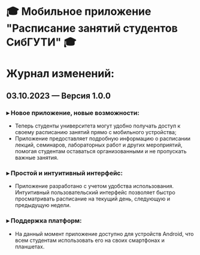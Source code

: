 # 🎓 Мобильное приложение "Расписание занятий студентов СибГУТИ" 🎓

# Журнал изменений:

## 03.10.2023 — Версия 1.0.0

### ▸ Новое приложение, новые возможности:

* Теперь студенты университета могут удобно получать доступ к своему расписанию занятий прямо с мобильного устройства;
* Приложение предоставляет подробную информацию о расписании лекций, семинаров, лабораторных работ и других мероприятий,
  помогая студентам оставаться организованными и не пропускать важные занятия.

### ▸ Простой и интуитивный интерфейс:

* Приложение разработано с учетом удобства использования. Интуитивный пользовательский интерфейс позволяет быстро
  просматривать расписание на текущий день, следующую и предыдущую недели.

### ▸ Поддержка платформ:

* На данный момент приложение доступно для устройств Android, что всем студентам использовать его на своих смартфонах и
  планшетах.
